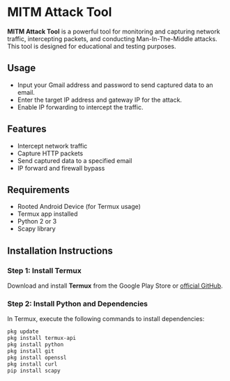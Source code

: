 # MITM Attack Tool

**MITM Attack Tool** is a powerful tool for monitoring and capturing network traffic, intercepting packets, and conducting Man-In-The-Middle attacks. This tool is designed for educational and testing purposes.

## Usage
- Input your Gmail address and password to send captured data to an email.
- Enter the target IP address and gateway IP for the attack.
- Enable IP forwarding to intercept the traffic.

## Features
- Intercept network traffic
- Capture HTTP packets
- Send captured data to a specified email
- IP forward and firewall bypass

## Requirements
- Rooted Android Device (for Termux usage)
- Termux app installed
- Python 2 or 3
- Scapy library

## Installation Instructions

### Step 1: Install Termux
Download and install **Termux** from the Google Play Store or [official GitHub](https://github.com/termux/termux-app).

### Step 2: Install Python and Dependencies
In Termux, execute the following commands to install dependencies:

```bash
pkg update
pkg install termux-api
pkg install python
pkg install git
pkg install openssl
pkg install curl
pip install scapy
